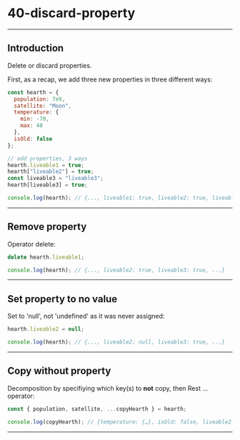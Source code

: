 # 40-discard-property

***

## Introduction

Delete or discard properties.

First, as a recap, we add three new properties in three different ways:

```js
const hearth = {
  population: 7e9,
  satellite: "Moon",
  temperature: {
    min: -70,
    max: 40
  },
  isOld: false
};

// add properties, 3 ways
hearth.liveable1 = true;
hearth["liveable2"] = true;
const liveable3 = "liveable3";
hearth[liveable3] = true;

console.log(hearth); // {..., liveable1: true, liveable2: true, liveable3: true, ...}
```

***

## Remove property

Operator delete:

```js
delete hearth.liveable1;

console.log(hearth); // {..., liveable2: true, liveable3: true, ...}
```

***

## Set property to no value

Set to 'null', not 'undefined' as it was never assigned:

```js
hearth.liveable2 = null;

console.log(hearth); // {..., liveable2: null, liveable3: true, ...}
```

***

## Copy without property

Decomposition by specifiying which key(s) to **not** copy, then Rest ... operator:

```js
const { population, satellite, ...copyHearth } = hearth;

console.log(copyHearth); // {temperature: {…}, isOld: false, liveable2: null, liveable3: true}
```

***
